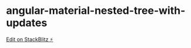 # angular-material-nested-tree-with-updates

[Edit on StackBlitz ⚡️](https://stackblitz.com/edit/angular-material-nested-tree-with-updates)